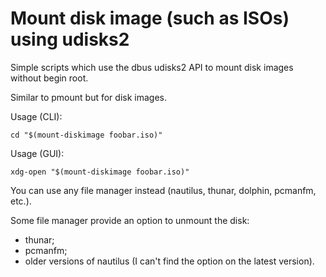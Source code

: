 # Mount disk image (such as ISOs) using udisks2

Simple scripts which use the dbus udisks2 API to mount disk images
without begin root.

Similar to pmount but for disk images.

Usage (CLI):

    cd "$(mount-diskimage foobar.iso)"

Usage (GUI):

    xdg-open "$(mount-diskimage foobar.iso)"

You can use any file manager instead (nautilus, thunar, dolphin, pcmanfm, etc.).

Some file manager provide an option to unmount the disk:

* thunar;
* pcmanfm;
* older versions of nautilus (I can't find the option on the latest version).
